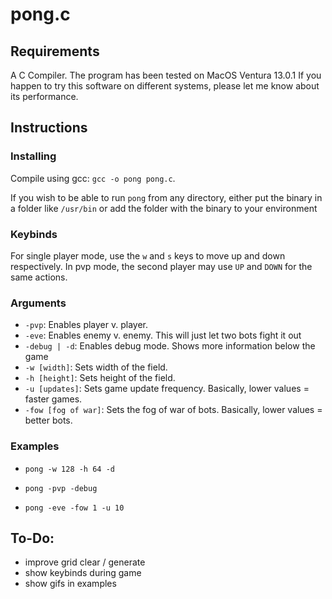 # pong.c

## Requirements
A C Compiler. The program has been tested on MacOS Ventura 13.0.1
If you happen to try this software on different systems, please let me know about its performance.

## Instructions
### Installing
Compile using gcc: `gcc -o pong pong.c`.

If you wish to be able to run `pong` from any directory, either put the binary in a folder like `/usr/bin` or add the folder with the binary to your environment

### Keybinds
For single player mode, use the `w` and `s` keys to move up and down respectively. In pvp mode, the second player may use `UP` and `DOWN` for the same actions.

### Arguments
- `-pvp`: Enables player v. player.
- `-eve`: Enables enemy v. enemy. This will just let two bots fight it out
- `-debug | -d`: Enables debug mode. Shows more information below the game
- `-w [width]`: Sets width of the field.
- `-h [height]`: Sets height of the field.
- `-u [updates]`: Sets game update frequency. Basically, lower values = faster games.
- `-fow [fog of war]`: Sets the fog of war of bots. Basically, lower values = better bots.

### Examples
- `pong -w 128 -h 64 -d`

- `pong -pvp -debug`

- `pong -eve -fow 1 -u 10`

## To-Do:
- improve grid clear / generate
- show keybinds during game
- show gifs in examples
